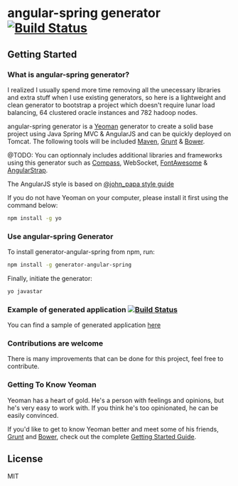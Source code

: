 # angular-spring generator [![Build Status](https://secure.travis-ci.org/madtrax/generator-angular-spring.png?branch=master)](https://travis-ci.org/madtrax/generator-angular-spring)

## Getting Started

### What is angular-spring generator?

I realized I usually spend more time removing all the unecessary libraries and extra stuff when I use existing generators, so here is a lightweight and clean generator to bootstrap a project which doesn't require lunar load balancing, 64 clustered oracle instances and 782 hadoop nodes.

angular-spring generator is a [Yeoman](http://yeoman.io) generator to create a solid base project using Java Spring MVC & AngularJS and can be quickly deployed on Tomcat. The following tools will be included [Maven](http://maven.apache.org), [Grunt](http://gruntjs.com) & [Bower](http://bower.io).

@TODO:
You can optionnaly includes additional libraries and frameworks using this generator such as [Compass](http://compass-style.org/), WebSocket, [FontAwesome](http://fortawesome.github.io/Font-Awesome/) & [AngularStrap](http://mgcrea.github.io/angular-strap/).

The AngularJS style is based on [@john_papa style guide](https://github.com/johnpapa/angularjs-styleguide)

If you do not have Yeoman on your computer, please install it first using the command below:

```bash
npm install -g yo
```

### Use angular-spring Generator

To install generator-angular-spring from npm, run:

```bash
npm install -g generator-angular-spring
```

Finally, initiate the generator:

```bash
yo javastar
```

### Example of generated application [![Build Status](https://travis-ci.org/madtrax/sample-angular-spring.svg?branch=master)](https://travis-ci.org/madtrax/sample-angular-spring)

You can find a sample of generated application [here](https://github.com/madtrax/samepl-angular-spring)

### Contributions are welcome

There is many improvements that can be done for this project, feel free to contribute.

### Getting To Know Yeoman

Yeoman has a heart of gold. He's a person with feelings and opinions, but he's very easy to work with. If you think he's too opinionated, he can be easily convinced.

If you'd like to get to know Yeoman better and meet some of his friends, [Grunt](http://gruntjs.com) and [Bower](http://bower.io), check out the complete [Getting Started Guide](https://github.com/yeoman/yeoman/wiki/Getting-Started).

## License

MIT